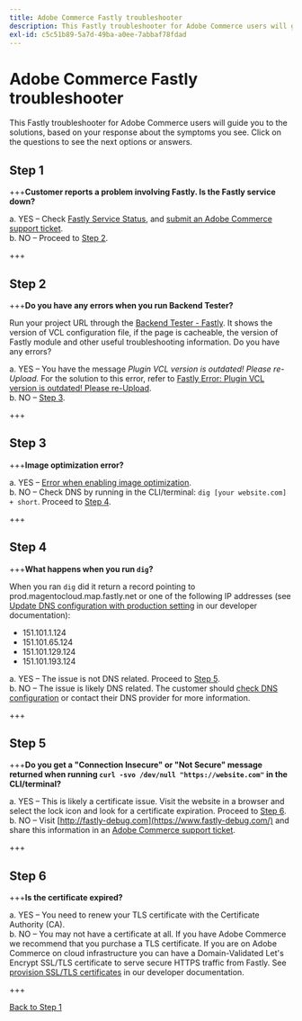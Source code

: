```yaml
---
title: Adobe Commerce Fastly troubleshooter
description: This Fastly troubleshooter for Adobe Commerce users will guide you to the solutions, based on your response about the symptoms you see. Click on the questions to see the next options or answers.
exl-id: c5c51b89-5a7d-49ba-a0ee-7abbaf78fdad
---
```

# Adobe Commerce Fastly troubleshooter

This Fastly troubleshooter for Adobe Commerce users will guide you to the solutions, based on your response about the symptoms you see. Click on the questions to see the next options or answers.

## Step 1

+++**Customer reports a problem involving Fastly. Is the Fastly service down?**

a. YES – Check [Fastly Service Status](https://status.fastly.com/), and [submit an Adobe Commerce support ticket](/help/help-center-guide/help-center/magento-help-center-user-guide.md#submit-ticket).  
b. NO – Proceed to [Step 2](#step-2).

+++

## Step 2

+++**Do you have any errors when you run Backend Tester?**

Run your project URL through the [Backend Tester - Fastly](https://magento-tester.global.ssl.fastly.net/magento-tester/). It shows the version of VCL configuration file, if the page is cacheable, the version of Fastly module and other useful troubleshooting information. Do you have any errors?

a. YES – You have the message _Plugin VCL version is outdated! Please re-Upload._ For the solution to this error, refer to [Fastly Error: Plugin VCL version is outdated! Please re-Upload](/help/troubleshooting/miscellaneous/fastly-error-plugin-vcl-version-is-outdated-please-re-upload.md).  
b. NO – [Step 3](#step-3).

+++

## Step 3

+++**Image optimization error?**

a. YES – [Error when enabling image optimization](/help/troubleshooting/miscellaneous/error-enabling-image-optimization-in-magento-commerce.md).  
b. NO – Check DNS by running in the CLI/terminal: `dig [your website.com] + short`. Proceed to [Step 4](#step-4).

+++

## Step 4

+++**What happens when you run `dig`?**

When you ran `dig` did it return a record pointing to prod.magentocloud.map.fastly.net or one of the following IP addresses (see [Update DNS configuration with production setting](https://devdocs.magento.com/cloud/live/site-launch-checklist.html#dns) in our developer documentation):

* 151.101.1.124
* 151.101.65.124
* 151.101.129.124
* 151.101.193.124

a. YES – The issue is not DNS related. Proceed to [Step 5](#step-5).  
b. NO – The issue is likely DNS related. The customer should [check DNS configuration](https://devdocs.magento.com/cloud/live/site-launch-checklist.html#dns "https://devdocs.magento.com/cloud/live/site-launch-checklist.html#dns") or contact their DNS provider for more information.

+++

## Step 5

+++**Do you get a "Connection Insecure" or "Not Secure" message returned when running `curl -svo /dev/null "https://website.com"` in the CLI/terminal?**

a. YES – This is likely a certificate issue. Visit the website in a browser and select the lock icon and look for a certificate expiration. Proceed to [Step 6](#step-6).  
b. NO – Visit [http://fastly-debug.com](https://www.fastly-debug.com/) and share this information in an [Adobe Commerce support ticket](/help/help-center-guide/help-center/magento-help-center-user-guide.md#submit-ticket).

+++

## Step 6

+++**Is the certificate expired?**

a. YES – You need to renew your TLS certificate with the Certificate Authority (CA).  
b. NO – You may not have a certificate at all. If you have Adobe Commerce we recommend that you purchase a TLS certificate. If you are on Adobe Commerce on cloud infrastructure you can have a Domain-Validated Let's Encrypt SSL/TLS certificate to serve secure HTTPS traffic from Fastly. See [provision SSL/TLS certificates](https://devdocs.magento.com/cloud/cdn/configure-fastly.html#provision-ssltls-certificates) in our developer documentation.

+++

[Back to Step 1](#step-1)
